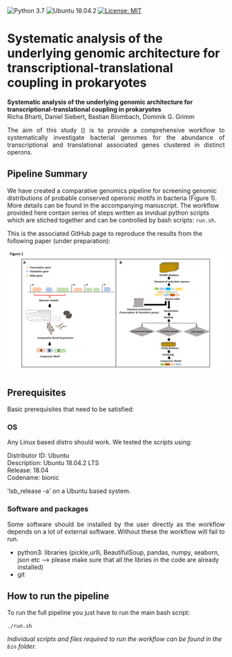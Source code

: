 ![Python 3.7](https://img.shields.io/badge/Python-3.7-blue.svg) ![Ubuntu 18.04.2](https://img.shields.io/badge/Ubuntu-18.04.2-green.svg) [![License: MIT](https://img.shields.io/badge/License-MIT-yellow.svg)](https://opensource.org/licenses/MIT)

# Systematic analysis of the underlying genomic architecture for transcriptional-translational coupling in prokaryotes


**Systematic analysis of the underlying genomic architecture for transcriptional-translational coupling in prokaryotes**  
Richa Bharti, Daniel Siebert, Bastian Blombach, Dominik G. Grimm

 <p style='text-align: justify;'> The aim of this study () is to provide a comprehensive workflow to systematically investigate bacterial genomes for the abundance of transcriptional and translational associated genes clustered in distinct operons.</p>

 ## Pipeline Summary
We have created a comparative genomics pipeline for screening genomic distributions of probable conserved operonic motifs in bacteria (Figure 1). More details can be found in the accompanying manuscript. The workflow provided here contain series of steps written as invidual python scripts which are stiched together and can be controlled by bash scripts: `run.sh`. 

This is the associated GitHub page to reproduce the results from the following paper (under preparation):


<p align="center">
  <img src="https://github.com/grimmlab/transcriptional-translational-coupling/blob/master/Figure%201.png">
</p>

## Prerequisites
Basic prerequisites that need to be satisfied:

### OS
Any Linux based distro should work. We tested the scripts using:

Distributor ID: Ubuntu <br/>
Description:    Ubuntu 18.04.2 LTS <br/>
Release:        18.04 <br/>
Codename:       bionic <br/>

'lsb_release -a' on a Ubuntu based system.

### Software and packages
<p style='text-align: justify;'> Some software should be installed by the user directly as the workflow depends on a lot of external software.
Without these the workflow will fail to run. </p>

- python3: libraries (pickle,urlli, BeautifulSoup, pandas, numpy, seaborn, json  etc --> please make sure that all the libries in the code are already installed)
- git


## How to run the pipeline

To run the full pipeline you just have to run the main bash script:

```
./run.sh
```
  
*Individual scripts and files required to run the workflow can be found in the `bin` folder.*



